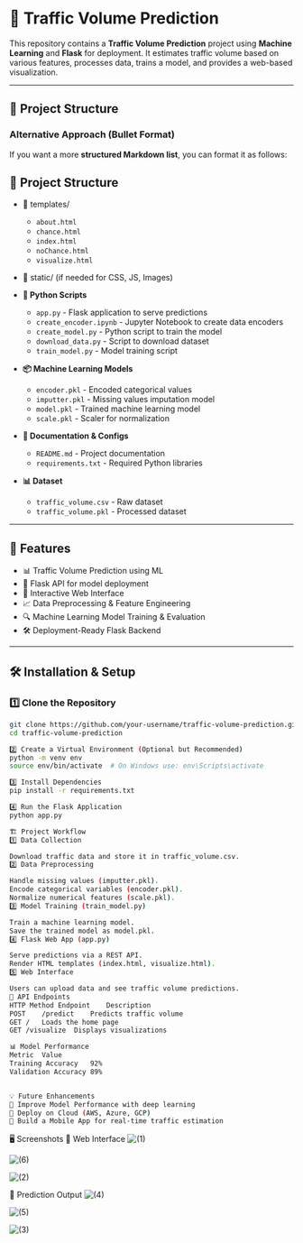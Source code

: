 # 🚦 Traffic Volume Prediction

This repository contains a **Traffic Volume Prediction** project using **Machine Learning** and **Flask** for deployment. It estimates traffic volume based on various features, processes data, trains a model, and provides a web-based visualization.

---

## 📂 Project Structure
### Alternative Approach (Bullet Format)
If you want a more **structured Markdown list**, you can format it as follows:


## 📂 Project Structure

- 📁 templates/
  - `about.html`
  - `chance.html`
  - `index.html`
  - `noChance.html`
  - `visualize.html`
  
- 📁 static/ (if needed for CSS, JS, Images)

- **📝 Python Scripts**
  - `app.py` - Flask application to serve predictions
  - `create_encoder.ipynb` - Jupyter Notebook to create data encoders
  - `create_model.py` - Python script to train the model
  - `download_data.py` - Script to download dataset
  - `train_model.py` - Model training script

- **📦 Machine Learning Models**
  - `encoder.pkl` - Encoded categorical values
  - `imputter.pkl` - Missing values imputation model
  - `model.pkl` - Trained machine learning model
  - `scale.pkl` - Scaler for normalization

- **📄 Documentation & Configs**
  - `README.md` - Project documentation
  - `requirements.txt` - Required Python libraries

- **📊 Dataset**
  - `traffic_volume.csv` - Raw dataset
  - `traffic_volume.pkl` - Processed dataset

---

## 📌 Features

- 📊 Traffic Volume Prediction using ML
- 🚀 Flask API for model deployment
- 🎨 Interactive Web Interface
- 📈 Data Preprocessing & Feature Engineering
- 🔍 Machine Learning Model Training & Evaluation
- 🛠 Deployment-Ready Flask Backend

---

## 🛠 Installation & Setup

### 1️⃣ Clone the Repository  
```bash
git clone https://github.com/your-username/traffic-volume-prediction.git
cd traffic-volume-prediction

2️⃣ Create a Virtual Environment (Optional but Recommended)
python -m venv env
source env/bin/activate  # On Windows use: env\Scripts\activate

3️⃣ Install Dependencies
pip install -r requirements.txt

4️⃣ Run the Flask Application
python app.py

🏗 Project Workflow
1️⃣ Data Collection

Download traffic data and store it in traffic_volume.csv.
2️⃣ Data Preprocessing

Handle missing values (imputter.pkl).
Encode categorical variables (encoder.pkl).
Normalize numerical features (scale.pkl).
3️⃣ Model Training (train_model.py)

Train a machine learning model.
Save the trained model as model.pkl.
4️⃣ Flask Web App (app.py)

Serve predictions via a REST API.
Render HTML templates (index.html, visualize.html).
5️⃣ Web Interface

Users can upload data and see traffic volume predictions.
🚀 API Endpoints
HTTP Method	Endpoint	Description
POST	/predict	Predicts traffic volume
GET	/	Loads the home page
GET	/visualize	Displays visualizations

📊 Model Performance
Metric	Value
Training Accuracy	92%
Validation Accuracy	89%


💡 Future Enhancements
🔹 Improve Model Performance with deep learning
🔹 Deploy on Cloud (AWS, Azure, GCP)
🔹 Build a Mobile App for real-time traffic estimation

```
🖥 Screenshots
🔹 Web Interface
![(1)](https://github.com/user-attachments/assets/00879a72-e393-4960-979e-31eee02a74f1)

![(6)](https://github.com/user-attachments/assets/114b95d6-75be-4de3-8a43-f5acc103f5ea)

![(2)](https://github.com/user-attachments/assets/7a346708-64d3-4aa7-8fc1-27c298a20685)



🔹 Prediction Output
![  (4)](https://github.com/user-attachments/assets/ca94008e-fd6f-4308-973d-c57a931cf3e8)

![  (5)](https://github.com/user-attachments/assets/cc37a348-e3e8-49ff-bdbd-315a33b34e59)

![  (3)](https://github.com/user-attachments/assets/20e26493-2d42-41fe-b5ba-44eaf8479960)
